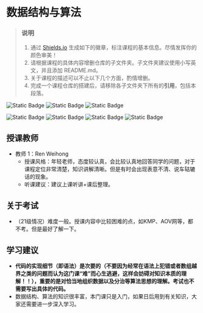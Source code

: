 # 数据结构与算法

> ### 说明
> 1. 通过 [Shields.io](https://shields.io/) 生成如下的徽章，标注课程的基本信息。尽情发挥你的颜色审美！
> 2. 请根据课程的具体内容增删仓库的子文件夹。子文件夹建议使用小写英文，并且添加 README.md。
> 3. 关于课程的描述可以不止以下几个方面，酌情增删。
> 4. 完成一个课程仓库的搭建后，请移除各子文件夹下所有的**引用**，包括本段落。

![Static Badge](https://img.shields.io/badge/%E8%80%83%E6%9F%A5%E8%AF%BE-green)  ![Static Badge](https://img.shields.io/badge/限选课-green)  ![Static Badge](https://img.shields.io/badge/%E5%AD%A6%E5%88%86-2-moccasin)

![Static Badge](https://img.shields.io/badge/%E6%88%90%E7%BB%A9%E6%9E%84%E6%88%90（21级）-gold)  ![Static Badge](https://img.shields.io/badge/%E4%BD%9C%E4%B8%9A-10%25-wheat)  ![Static Badge](https://img.shields.io/badge/实验-20%25-wheat)  ![Static Badge](https://img.shields.io/badge/%E4%BD%9C%E4%B8%9A-70%25-wheat) 

## 授课教师

- 教师 1：Ren Weihong
  - 授课风格：年轻老师，态度较认真，会比较认真地回答同学的问题，对于课程定位非常清楚，知识讲解清晰。但是有时会出现表意不清、说车轱辘话的现象。
  - 听课建议：建议上课听讲+课后整理。

## 关于考试
- （21级情况）难度一般。授课内容中比较困难的点，如KMP、AOV网等，都不考。但是最好了解一下。

## 学习建议
- **代码的实现细节（即语法）是次要的（不要因为经常在语法上犯错或者数组越界之类的问题而认为这门课“难”而心生逃避，这样会妨碍对知识本质的理解！！），重要的是对恰当地组织数据以及分治等算法思想的理解。考试也不需要写出具体的代码。**
- 数据结构、算法的知识很丰富，本门课只是入门，如果日后用到有关知识，大家还需要进一步深入学习。
